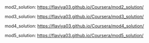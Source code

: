 mod2_solution: https://flaviya03.github.io/Coursera/mod2_solution/

mod3_solution: https://flaviya03.github.io/Coursera/mod3_solution/

mod4_solution: https://flaviya03.github.io/Coursera/mod4_solution/

mod5_solution: https://flaviya03.github.io/Coursera/mod5_solution/




